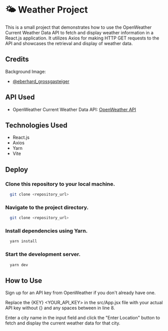 
# 🌤 Weather Project

This is a small project that demonstrates how to use the OpenWeather Current Weather Data API to fetch and display weather information in a React.js application. It utilizes Axios for making HTTP GET requests to the API and showcases the retrieval and display of weather data.

## Credits
Background Image: 
- [@eberhard_grossgasteiger](https://instagram.com/eberhard_grossgasteiger)

## API Used

- OpenWeather Current Weather Data API: [OpenWeather API](https://openweathermap.org/api)


## Technologies Used

- React.js
- Axios
- Yarn
- Vite


## Deploy

### Clone this repository to your local machine.

```bash
  git clone <repository_url>
```
### Navigate to the project directory.
```bash
  git clone <repository_url>
```
### Install dependencies using Yarn.
```bash
  yarn install
```
### Start the development server.
```bash
  yarn dev
```

## How to Use

Sign up for an API key from OpenWeather if you don't already have one.

Replace the {KEY} <YOUR_API_KEY> in the src/App.jsx file with your actual API key without {} and any spaces between in line 8.

Enter a city name in the input field and click the "Enter Location" button to fetch and display the current weather data for that city.

